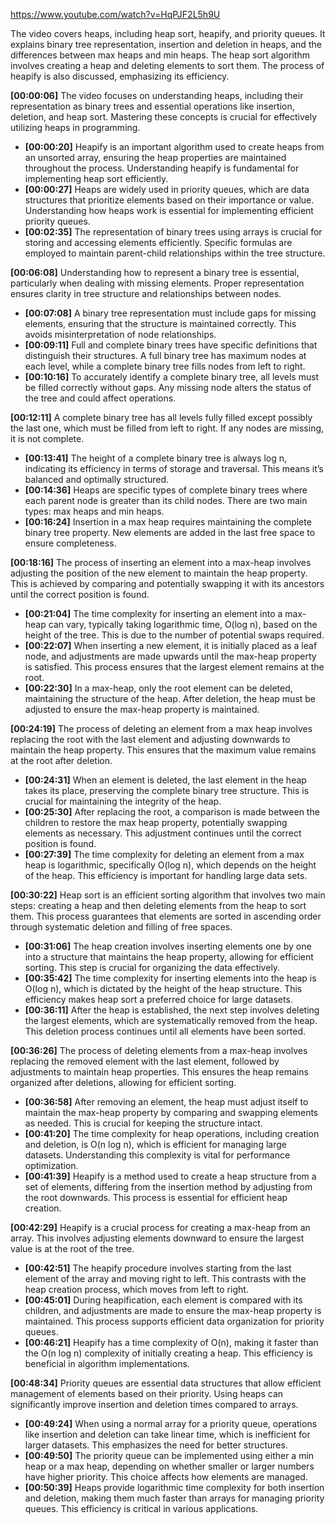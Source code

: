 https://www.youtube.com/watch?v=HqPJF2L5h9U

The video covers heaps, including heap sort, heapify, and priority queues. It explains binary tree representation, insertion and deletion in heaps, and the differences between max heaps and min heaps. The heap sort algorithm involves creating a heap and deleting elements to sort them. The process of heapify is also discussed, emphasizing its efficiency.

**\[00:00:06\]** The video focuses on understanding heaps, including their representation as binary trees and essential operations like insertion, deletion, and heap sort. Mastering these concepts is crucial for effectively utilizing heaps in programming.

- **\[00:00:20\]** Heapify is an important algorithm used to create heaps from an unsorted array, ensuring the heap properties are maintained throughout the process. Understanding heapify is fundamental for implementing heap sort efficiently.
- **\[00:00:27\]** Heaps are widely used in priority queues, which are data structures that prioritize elements based on their importance or value. Understanding how heaps work is essential for implementing efficient priority queues.
- **\[00:02:35\]** The representation of binary trees using arrays is crucial for storing and accessing elements efficiently. Specific formulas are employed to maintain parent-child relationships within the tree structure.

**\[00:06:08\]** Understanding how to represent a binary tree is essential, particularly when dealing with missing elements. Proper representation ensures clarity in tree structure and relationships between nodes.

- **\[00:07:08\]** A binary tree representation must include gaps for missing elements, ensuring that the structure is maintained correctly. This avoids misinterpretation of node relationships.
- **\[00:09:11\]** Full and complete binary trees have specific definitions that distinguish their structures. A full binary tree has maximum nodes at each level, while a complete binary tree fills nodes from left to right.
- **\[00:10:16\]** To accurately identify a complete binary tree, all levels must be filled correctly without gaps. Any missing node alters the status of the tree and could affect operations.

**\[00:12:11\]** A complete binary tree has all levels fully filled except possibly the last one, which must be filled from left to right. If any nodes are missing, it is not complete.

- **\[00:13:41\]** The height of a complete binary tree is always log n, indicating its efficiency in terms of storage and traversal. This means it’s balanced and optimally structured.
- **\[00:14:36\]** Heaps are specific types of complete binary trees where each parent node is greater than its child nodes. There are two main types: max heaps and min heaps.
- **\[00:16:24\]** Insertion in a max heap requires maintaining the complete binary tree property. New elements are added in the last free space to ensure completeness.

**\[00:18:16\]** The process of inserting an element into a max-heap involves adjusting the position of the new element to maintain the heap property. This is achieved by comparing and potentially swapping it with its ancestors until the correct position is found.

- **\[00:21:04\]** The time complexity for inserting an element into a max-heap can vary, typically taking logarithmic time, O(log n), based on the height of the tree. This is due to the number of potential swaps required.
- **\[00:22:07\]** When inserting a new element, it is initially placed as a leaf node, and adjustments are made upwards until the max-heap property is satisfied. This process ensures that the largest element remains at the root.
- **\[00:22:30\]** In a max-heap, only the root element can be deleted, maintaining the structure of the heap. After deletion, the heap must be adjusted to ensure the max-heap property is maintained.

**\[00:24:19\]** The process of deleting an element from a max heap involves replacing the root with the last element and adjusting downwards to maintain the heap property. This ensures that the maximum value remains at the root after deletion.

- **\[00:24:31\]** When an element is deleted, the last element in the heap takes its place, preserving the complete binary tree structure. This is crucial for maintaining the integrity of the heap.
- **\[00:25:30\]** After replacing the root, a comparison is made between the children to restore the max heap property, potentially swapping elements as necessary. This adjustment continues until the correct position is found.
- **\[00:27:39\]** The time complexity for deleting an element from a max heap is logarithmic, specifically O(log n), which depends on the height of the heap. This efficiency is important for handling large data sets.

**\[00:30:22\]** Heap sort is an efficient sorting algorithm that involves two main steps: creating a heap and then deleting elements from the heap to sort them. This process guarantees that elements are sorted in ascending order through systematic deletion and filling of free spaces.

- **\[00:31:06\]** The heap creation involves inserting elements one by one into a structure that maintains the heap property, allowing for efficient sorting. This step is crucial for organizing the data effectively.
- **\[00:35:42\]** The time complexity for inserting elements into the heap is O(log n), which is dictated by the height of the heap structure. This efficiency makes heap sort a preferred choice for large datasets.
- **\[00:36:11\]** After the heap is established, the next step involves deleting the largest elements, which are systematically removed from the heap. This deletion process continues until all elements have been sorted.

**\[00:36:26\]** The process of deleting elements from a max-heap involves replacing the removed element with the last element, followed by adjustments to maintain heap properties. This ensures the heap remains organized after deletions, allowing for efficient sorting.

- **\[00:36:58\]** After removing an element, the heap must adjust itself to maintain the max-heap property by comparing and swapping elements as needed. This is crucial for keeping the structure intact.
- **\[00:41:20\]** The time complexity for heap operations, including creation and deletion, is O(n log n), which is efficient for managing large datasets. Understanding this complexity is vital for performance optimization.
- **\[00:41:39\]** Heapify is a method used to create a heap structure from a set of elements, differing from the insertion method by adjusting from the root downwards. This process is essential for efficient heap creation.

**\[00:42:29\]** Heapify is a crucial process for creating a max-heap from an array. This involves adjusting elements downward to ensure the largest value is at the root of the tree.

- **\[00:42:51\]** The heapify procedure involves starting from the last element of the array and moving right to left. This contrasts with the heap creation process, which moves from left to right.
- **\[00:45:01\]** During heapification, each element is compared with its children, and adjustments are made to ensure the max-heap property is maintained. This process supports efficient data organization for priority queues.
- **\[00:46:21\]** Heapify has a time complexity of O(n), making it faster than the O(n log n) complexity of initially creating a heap. This efficiency is beneficial in algorithm implementations.

**\[00:48:34\]** Priority queues are essential data structures that allow efficient management of elements based on their priority. Using heaps can significantly improve insertion and deletion times compared to arrays.

- **\[00:49:24\]** When using a normal array for a priority queue, operations like insertion and deletion can take linear time, which is inefficient for larger datasets. This emphasizes the need for better structures.
- **\[00:49:50\]** The priority queue can be implemented using either a min heap or a max heap, depending on whether smaller or larger numbers have higher priority. This choice affects how elements are managed.
- **\[00:50:39\]** Heaps provide logarithmic time complexity for both insertion and deletion, making them much faster than arrays for managing priority queues. This efficiency is critical in various applications.
